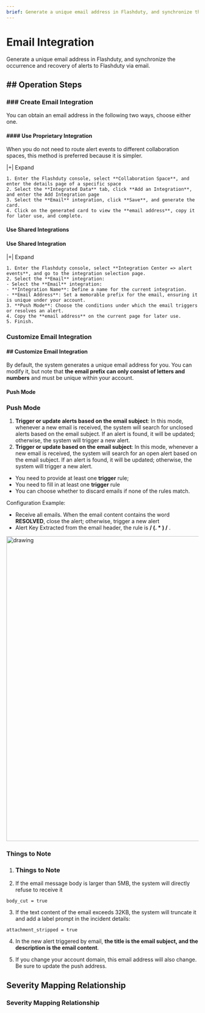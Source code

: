 ```yaml
---
brief: Generate a unique email address in Flashduty, and synchronize the occurrence and recovery of alerts to Flashduty via email
---
```


# Email Integration

Generate a unique email address in Flashduty, and synchronize the occurrence and recovery of alerts to Flashduty via email.

## ## Operation Steps

### ### Create Email Integration

You can obtain an email address in the following two ways, choose either one.

#### #### Use Proprietary Integration

When you do not need to route alert events to different collaboration spaces, this method is preferred because it is simpler.

|+| Expand

    1. Enter the Flashduty console, select **Collaboration Space**, and enter the details page of a specific space
    2. Select the **Integrated Data** tab, click **Add an Integration**, and enter the Add Integration page
    3. Select the **Email** integration, click **Save**, and generate the card.
    4. Click on the generated card to view the **email address**, copy it for later use, and complete.

#### Use Shared Integrations

#### Use Shared Integration

|+| Expand

    1. Enter the Flashduty console, select **Integration Center => alert events**, and go to the integration selection page.
    2. Select the **Email** integration:
    - Select the **Email** integration:
    - **Integration Name**: Define a name for the current integration.
    - **Email Address**: Set a memorable prefix for the email, ensuring it is unique under your account.
    3. **Push Mode**: Choose the conditions under which the email triggers or resolves an alert.
    4. Copy the **email address** on the current page for later use.
    5. Finish.

### Customize Email Integration

#### ## Customize Email Integration

By default, the system generates a unique email address for you. You can modify it, but note that **the email prefix can only consist of letters and numbers** and must be unique within your account.

#### Push Mode

### Push Mode

1. **Trigger or update alerts based on the email subject**: In this mode, whenever a new email is received, the system will search for unclosed alerts based on the email subject. If an alert is found, it will be updated; otherwise, the system will trigger a new alert.
2. **Trigger or update based on the email subject**: In this mode, whenever a new email is received, the system will search for an open alert based on the email subject. If an alert is found, it will be updated; otherwise, the system will trigger a new alert.

- You need to provide at least one **trigger** rule;
- You need to fill in at least one **trigger** rule
- You can choose whether to discard emails if none of the rules match.

Configuration Example:

- Receive all emails. When the email content contains the word **RESOLVED**, close the alert; otherwise, trigger a new alert
- Alert Key Extracted from the email header, the rule is **/ (. * ) /** .

<img src="https://fcdoc.github.io/img/zh/flashduty/mixin/alert_integration/email/1.avif" alt="drawing" width="800"/>

### Things to Note

1. ### Things to Note
2. If the email message body is larger than 5MB, the system will directly refuse to receive it

```
body_cut = true
```

3. If the text content of the email exceeds 32KB, the system will truncate it and add a label prompt in the incident details:

```
attachment_stripped = true
```

4. In the new alert triggered by email, **the title is the email subject, and the description is the email content**.

5. If you change your account domain, this email address will also change. Be sure to update the push address.

## Severity Mapping Relationship

### Severity Mapping Relationship